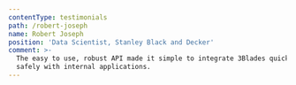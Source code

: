 ```yaml
---
contentType: testimonials
path: /robert-joseph
name: Robert Joseph
position: 'Data Scientist, Stanley Black and Decker'
comment: >-
  The easy to use, robust API made it simple to integrate 3Blades quickly and
  safely with internal applications.
---
```


